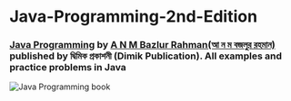 # Java-Programming-2nd-Edition
### [Java Programming](https://www.rokomari.com/book/129165/java-programming) by [A N M Bazlur Rahman(আ ন ম বজলুর রহমান)](https://www.bazlur.com/) published by দ্বিমিক প্রকাশনী (Dimik Publication). All examples and practice problems in Java

![Java Programming book](https://static-01.daraz.com.bd/p/36502bae7f98f39654a70fafe388847b.jpg_750x750.jpg_.webp)
